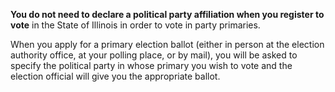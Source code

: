 **You do not need to declare a political party affiliation when you register to vote** in the State of Illinois in order to vote in party primaries.  

When you apply for a primary election ballot (either in person at the election authority office, at your polling place, or by mail), you will be asked to specify the political party in whose primary you wish to vote and the election official will give you the appropriate ballot.  

